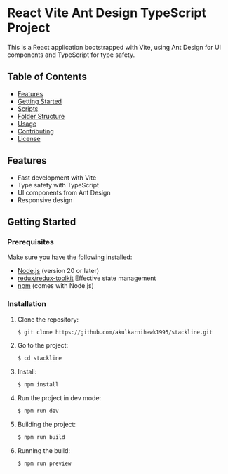 # React Vite Ant Design TypeScript Project

This is a React application bootstrapped with Vite, using Ant Design for UI components and TypeScript for type safety.

## Table of Contents

- [Features](#features)
- [Getting Started](#getting-started)
- [Scripts](#scripts)
- [Folder Structure](#folder-structure)
- [Usage](#usage)
- [Contributing](#contributing)
- [License](#license)

## Features

- Fast development with Vite
- Type safety with TypeScript
- UI components from Ant Design
- Responsive design

## Getting Started

### Prerequisites

Make sure you have the following installed:

- [Node.js](https://nodejs.org/) (version 20 or later)
- [redux/redux-toolkit](https://redux-toolkit.js.org/tutorials/quick-start) Effective state management
- [npm](https://www.npmjs.com/) (comes with Node.js)

### Installation

1. Clone the repository:
   ```bash
   $ git clone https://github.com/akulkarnihawk1995/stackline.git
2. Go to the project:
   ```bash
   $ cd stackline

3. Install:
   ```bash
   $ npm install

4. Run the project in dev mode:
   ```bash
   $ npm run dev

5. Building the project:
   ```bash
   $ npm run build

5. Running the build:
   ```bash
   $ npm run preview

